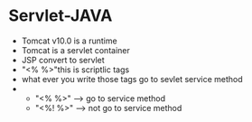 # Servlet-JAVA
<ul>
<li>Tomcat v10.0 is a runtime</li>
<li>Tomcat is a servlet container</li>
<li>JSP convert to servlet</li>
<li>"<% %>"this is scriptlic tags</li>
<li>what ever you write those tags go to sevlet service method</li>
<li>
  <ul>
   <li>"<% %>" --> go to service method</li>
   <li>"<%! %>" --> not go to service method</li>
  </ul>
</li>
</ul>
